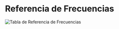 # Referencia de Frecuencias

![Tabla de Referencia de Frecuencias](img/Frequency%20Reference%20Chart%202022-11-10.png)
